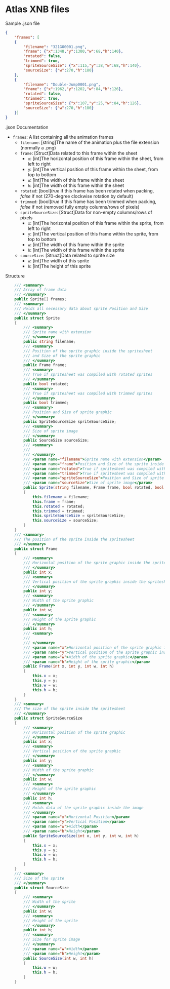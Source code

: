 # Atlas XNB files

Sample .json file

```json
{
	"frames": [
	{
		"filename": "321GO0001.png",
		"frame": {"x":1348,"y":1300,"w":68,"h":140},
		"rotated": false,
		"trimmed": true,
		"spriteSourceSize": {"x":115,"y":38,"w":68,"h":140},
		"sourceSize": {"w":270,"h":180}
	},
	{
		"filename": "Double-Jump0001.png",
		"frame": {"x":1962,"y":1202,"w":84,"h":126},
		"rotated": false,
		"trimmed": true,
		"spriteSourceSize": {"x":107,"y":25,"w":84,"h":126},
		"sourceSize": {"w":270,"h":180}
	}]
}
```

.json Documentation

* ``frames``: A list containing all the animation frames
  * ``filename``: [string]The name of the animation plus the file extension (normally a .png)
  * ``frame``: [Struct]Data related to this frame within the sheet
    * ``x``: [int]The horizontal position of this frame within the sheet, from left to right
    * ``y``: [int]The vertical position of this frame within the sheet, from top to bottom
    * ``w``: [int]The width of this frame within the sheet
    * ``h``: [int]The width of this frame within the sheet
  * ``rotated``: [bool]*true* if this frame has been rotated when packing, *false* if not (270-degree clockwise rotation by default)
  * ``trimmed``: [bool]*true* if this frame has been trimmed when packing, *false* if not (removed fully empty columns/rows of pixels)
  * ``spriteSourceSize``: [Struct]Data for non-empty columns/rows of pixels
    * ``x``: [int]The horizontal position of this frame within the sprite, from left to right
    * ``y``: [int]The vertical position of this frame within the sprite, from top to bottom
    * ``w``: [int]The width of this frame within the sprite
    * ``h``: [int]The width of this frame within the sprite
  * ``sourceSize``: [Struct]Data related to sprite size
    * ``w``: [int]The width of this sprite
    * ``h``: [int]The height of this sprite
    

Structure

```csharp
    /// <summary>
    /// Array of frame data
    /// </summary>
    public Sprite[] frames;
    /// <summary>
    /// Holds all necessary data about sprite Position and Size
    /// </summary>
    public struct Sprite
    {
        /// <summary>
        /// Sprite name with extension
        /// </summary>
        public string filename;
        /// <summary>
        /// Position of the sprite graphic inside the spritesheet
        /// and Size of the sprite graphic
        /// </summary>
        public Frame frame;
        /// <summary>
        /// True if spritesheet was compiled with rotated sprites
        /// </summary>
        public bool rotated;
        /// <summary>
        /// True if spritesheet was compiled with trimmed sprites
        /// </summary>
        public bool trimmed;
        /// <summary>
        /// Position and Size of sprite graphic
        /// </summary>
        public SpriteSourceSize spriteSourceSize;
        /// <summary>
        /// Size of sprite image
        /// </summary>
        public SourceSize sourceSize;
        /// <summary>
        /// 
        /// </summary>
        /// <param name="filename">Sprite name with extension</param>
        /// <param name="frame">Position and Size of the sprite inside the spritesheet</param>
        /// <param name="rotated">True if spritesheet was compiled with rotated sprites</param>
        /// <param name="trimmed">True if spritesheet was compiled with trimmed sprites</param>
        /// <param name="spriteSourceSize">Position and Size of sprite graphic</param>
        /// <param name="sourceSize">Size of sprite image</param>
        public Sprite(string filename, Frame frame, bool rotated, bool trimmed, SpriteSourceSize spriteSourceSize, SourceSize sourceSize)
        {
            this.filename = filename;
            this.frame = frame;
            this.rotated = rotated;
            this.trimmed = trimmed;
            this.spriteSourceSize = spriteSourceSize;
            this.sourceSize = sourceSize;
        }
    }
    /// <summary>
    /// The position of the sprite inside the spritesheet
    /// </summary>
    public struct Frame
    {
        /// <summary>
        /// Horizontal position of the sprite graphic inside the spritesheet
        /// </summary>
        public int x;
        /// <summary>
        /// Vertical position of the sprite graphic inside the spritesheet
        /// </summary>
        public int y;
        /// <summary>
        /// Width of the sprite graphic
        /// </summary>
        public int w;
        /// <summary>
        /// Height of the sprite graphic
        /// </summary>
        public int h;
        /// <summary>
        /// 
        /// </summary>
        /// <param name="x">Horizontal position of the sprite graphic inside the spritesheet</param>
        /// <param name="y">Vertical position of the sprite graphic inside the spritesheet</param>
        /// <param name="w">Width of the sprite graphic</param>
        /// <param name="h">Height of the sprite graphic</param>
        public Frame(int x, int y, int w, int h)
        {
            this.x = x;
            this.y = y;
            this.w = w;
            this.h = h;
        }
    }
    /// <summary>
    /// The size of the sprite inside the spritesheet
    /// </summary>
    public struct SpriteSourceSize
    {
        /// <summary>
        /// Horizontal position of the sprite graphic
        /// </summary>
        public int x;
        /// <summary>
        /// Vertical position of the sprite graphic
        /// </summary>
        public int y;
        /// <summary>
        /// Width of the sprite graphic
        /// </summary>
        public int w;
        /// <summary>
        /// Height of the sprite graphic
        /// </summary>
        public int h;
        /// <summary>
        /// Holds data of the sprite graphic inside the image
        /// </summary>
        /// <param name="x">Horizontal Position</param>
        /// <param name="y">Vertical Position</param>
        /// <param name="w">Width</param>
        /// <param name="h">Height</param>
        public SpriteSourceSize(int x, int y, int w, int h)
        {
            this.x = x;
            this.y = y;
            this.w = w;
            this.h = h;
        }
    }
    /// <summary>
    /// Size of the sprite
    /// </summary>
    public struct SourceSize
    {
        /// <summary>
        /// Width of the sprite
        /// </summary>
        public int w;
        /// <summary>
        /// Height of the sprite
        /// </summary>
        public int h;
        /// <summary>
        /// Size for sprite image
        /// </summary>
        /// <param name="w">Width</param>
        /// <param name="h">Height</param>
        public SourceSize(int w, int h)
        {
            this.w = w;
            this.h = h;
        }
    }
```
